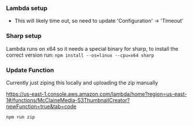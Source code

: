 ### Lambda setup
* This will likely time out, so need to update 'Configuration' -> 'Timeout'

### Sharp setup
Lambda runs on x64 so it needs a special binary for sharp, to install the
correct version run: 
`npm install --os=linux --cpu=x64 sharp`

### Update Function
Currently just ziping this locally and uploading the zip manually

https://us-east-1.console.aws.amazon.com/lambda/home?region=us-east-1#/functions/McClaineMedia-S3ThumbnailCreator?newFunction=true&tab=code

`npm run zip`
